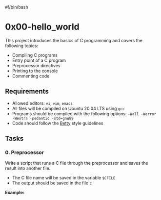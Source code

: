 #!/bin/bash
# 0x00-hello_world

This project introduces the basics of C programming and covers the following topics:

- Compiling C programs
- Entry point of a C program
- Preprocessor directives
- Printing to the console
- Commenting code

## Requirements

- Allowed editors: `vi`, `vim`, `emacs`
- All files will be compiled on Ubuntu 20.04 LTS using `gcc`
- Programs should be compiled with the following options: `-Wall -Werror -Wextra -pedantic -std=gnu89`
- Code should follow the [Betty](https://github.com/holbertonschool/Betty) style guidelines

## Tasks

### 0. Preprocessor

Write a script that runs a C file through the preprocessor and saves the result into another file.

- The C file name will be saved in the variable `$CFILE`
- The output should be saved in the file `c`

**Example:**
